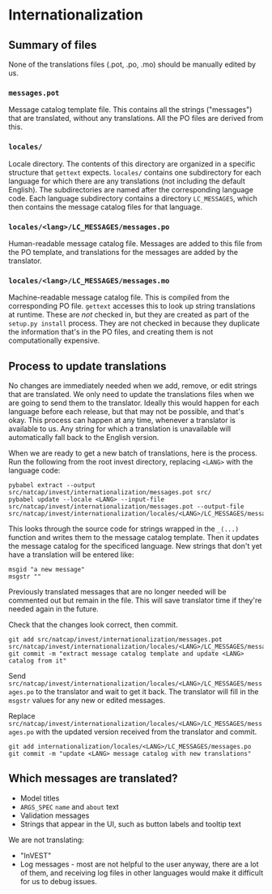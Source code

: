 # Internationalization

## Summary of files
None of the translations files (.pot, .po, .mo) should be manually edited by us.

### `messages.pot`
Message catalog template file. This contains all the strings ("messages") that are translated, without any translations. All the PO files are derived from this.

### `locales/`
Locale directory. The contents of this directory are organized in a specific structure that `gettext` expects. `locales/` contains one subdirectory for each language for which there are any translations (not including the default English). The subdirectories are named after the corresponding language code. Each language subdirectory contains a directory `LC_MESSAGES`, which then contains the message catalog files for that language.

### `locales/<lang>/LC_MESSAGES/messages.po`
Human-readable message catalog file. Messages are added to this file from the PO template, and translations for the messages are added by the translator.

### `locales/<lang>/LC_MESSAGES/messages.mo`
Machine-readable message catalog file. This is compiled from the corresponding PO file. `gettext` accesses this to look up string translations at runtime. These are *not* checked in, but they are created as part of the `setup.py install` process. They are not checked in because they duplicate the information that's in the PO files, and creating them is not computationally expensive.

## Process to update translations

No changes are immediately needed when we add, remove, or edit strings that are translated. We only need to update the translations files when we are going to send them to the translator. Ideally this would happen for each language before each release, but that may not be possible, and that's okay. This process can happen at any time, whenever a translator is available to us. Any string for which a translation is unavailable will automatically fall back to the English version.

When we are ready to get a new batch of translations, here is the process. Run the following from the root invest directory, replacing `<LANG>` with the language code:

```
pybabel extract --output src/natcap/invest/internationalization/messages.pot src/
pybabel update --locale <LANG> --input-file src/natcap/invest/internationalization/messages.pot --output-file src/natcap/invest/internationalization/locales/<LANG>/LC_MESSAGES/messages.po
```
This looks through the source code for strings wrapped in the `_(...)` function and writes them to the message catalog template. Then it updates the message catalog for the specificed language. New strings that don't yet have a translation will be entered like:
   ```
   msgid "a new message"
   msgstr ""
   ```
Previously translated messages that are no longer needed will be commented out but remain in the file. This will save translator time if they're needed again in the future.

Check that the changes look correct, then commit.
```
git add src/natcap/invest/internationalization/messages.pot src/natcap/invest/internationalization/locales/<LANG>/LC_MESSAGES/messages.po
git commit -m "extract message catalog template and update <LANG> catalog from it"
```

Send `src/natcap/invest/internationalization/locales/<LANG>/LC_MESSAGES/messages.po` to the translator and wait to get it back. The translator will fill in the `msgstr` values for any new or edited messages.

Replace `src/natcap/invest/internationalization/locales/<LANG>/LC_MESSAGES/messages.po` with the updated version received from the translator and commit.
```
git add internationalization/locales/<LANG>/LC_MESSAGES/messages.po
git commit -m "update <LANG> message catalog with new translations"
```

## Which messages are translated?

* Model titles
* `ARGS_SPEC` `name` and `about` text
* Validation messages
* Strings that appear in the UI, such as button labels and tooltip text

We are not translating:
* "InVEST"
* Log messages - most are not helpful to the user anyway, there are a lot of them, and receiving log files in other languages would make it difficult for us to debug issues.
